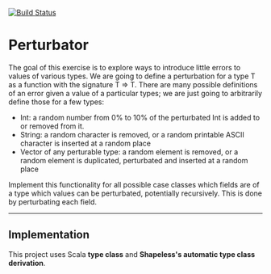 [![Build Status](https://travis-ci.org/HimanshuArora1234/Perturbator.svg?branch=master)](https://travis-ci.org/HimanshuArora1234/Perturbator)


# Perturbator

The goal of this exercise is to explore ways to introduce little errors to values of various types.
We are going to define a perturbation for a type T as a function with the signature T => T.
There are many possible definitions of an error given a value of a particular types; we are just going to arbitrarily define those for a few types:
- Int: a random number from 0% to 10% of the perturbated Int is added to or removed from it.
- String: a random character is removed, or a random printable ASCII character is inserted at a random place
- Vector of any perturable type: a random element is removed, or a random element is duplicated, perturbated and inserted at a random place

Implement this functionality for all possible case classes which fields are of a type which values can be perturbated, potentially recursively. This is done by perturbating each field.

-------------------------------------------------------------------

## Implementation

This project uses Scala **type class** and **Shapeless's automatic type class derivation**. 

